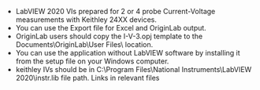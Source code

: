*  LabVIEW 2020 VIs prepared for 2 or 4 probe Current-Voltage measurements with Keithley 24XX devices.
*  You can use the Export file for Excel and OriginLab output.
*  OriginLab users should copy the I-V-3.opj template to the Documents\OriginLab\User Files\ location.
*  You can use the application without LabVIEW software by installing it from the setup file on your Windows computer.
*  keithley IVs should be in C:\Program Files\National Instruments\LabVIEW 2020\instr.lib file path. Links in relevant files
